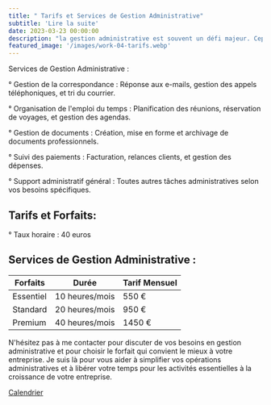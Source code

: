 ```yaml
---
title: " Tarifs et Services de Gestion Administrative"
subtitle: 'Lire la suite'
date: 2023-03-23 00:00:00
description: "la gestion administrative est souvent un défi majeur. Cependant, elle est cruciale pour assurer le bon fonctionnement quotidien de toute organisation. Si vous vous trouvez dépassé par la paperasse et les tâches administratives, je suis là pour vous aider. Voici un aperçu de mes services de gestion administrative, ainsi que mes tarifs et options de forfaits:"
featured_image: '/images/work-04-tarifs.webp'
---
```

Services de Gestion Administrative :

° Gestion de la correspondance : Réponse aux e-mails, gestion des appels téléphoniques, et tri du courrier.

° Organisation de l'emploi du temps : Planification des réunions, réservation de voyages, et gestion des agendas.

° Gestion de documents : Création, mise en forme et archivage de documents professionnels.

° Suivi des paiements : Facturation, relances clients, et gestion des dépenses.

° Support administratif général : Toutes autres tâches administratives selon vos besoins spécifiques.

## Tarifs et Forfaits:

 ° Taux horaire : 40 euros

## Services de Gestion Administrative :

| ⁠Forfaits  | Durée | Tarif Mensuel    | 
|-----------|-----------------|------------------|
| Essentiel | 10 heures/mois      | 550 €    |
| ⁠Standard  | 20 heures/mois  | 950 €   | 
| ⁠Premium   | 40 heures/mois    | 1450 €  |

N'hésitez pas à me contacter pour discuter de vos besoins en gestion administrative et pour choisir le forfait qui convient le mieux à votre entreprise. 
Je suis là pour vous aider à simplifier vos opérations administratives et à libérer votre temps pour les activités essentielles à la croissance de votre entreprise.

<a href="https://calendly.com/solutions-rh13/30min" class="button button--large">Calendrier</a>

